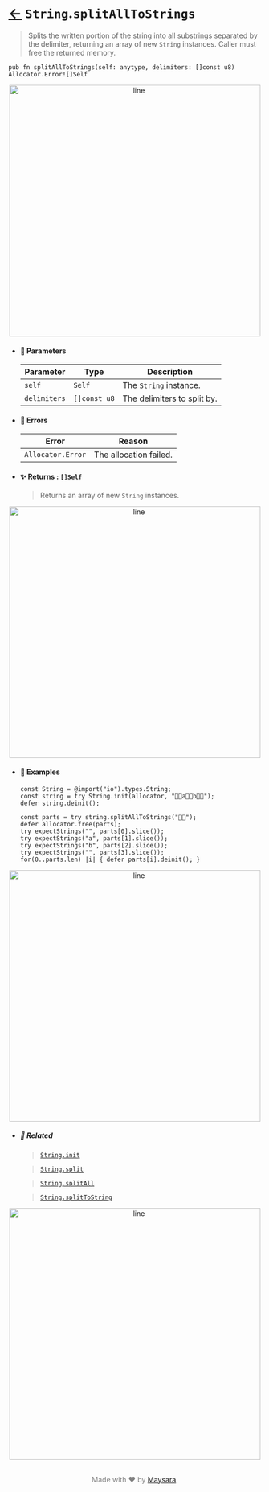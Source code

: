 # [←](../String.md) `String`.`splitAllToStrings`

>  Splits the written portion of the string into all substrings separated by the delimiter, returning an array of new `String` instances. Caller must free the returned memory.

```zig
pub fn splitAllToStrings(self: anytype, delimiters: []const u8) Allocator.Error![]Self
```


<div align="center">
<img src="https://raw.githubusercontent.com/maysara-elshewehy/io-bench/refs/heads/main/dist/img/md/line.png" alt="line" style="width:500px;"/>
</div>

- #### 🧩 Parameters

    | Parameter    | Type         | Description                 |
    | ------------ | ------------ | --------------------------- |
    | `self`       | `Self`       | The `String` instance.     |
    | `delimiters` | `[]const u8` | The delimiters to split by. |

- #### 🚫 Errors

    | Error            | Reason                 |
    | ---------------- | ---------------------- |
    | `Allocator.Error` | The allocation failed. |

- #### ✨ Returns : `[]Self`

    > Returns an array of new `String` instances.

<div align="center">
<img src="https://raw.githubusercontent.com/maysara-elshewehy/io-bench/refs/heads/main/dist/img/md/line.png" alt="line" style="width:500px;"/>
</div>

- #### 🧪 Examples

    ```zig
    const String = @import("io").types.String;
    const string = try String.init(allocator, "👨‍🏭a👨‍🏭b👨‍🏭");
    defer string.deinit();
    ```

    ```zig
    const parts = try string.splitAllToStrings("👨‍🏭");
    defer allocator.free(parts);
    try expectStrings("", parts[0].slice());
    try expectStrings("a", parts[1].slice());
    try expectStrings("b", parts[2].slice());
    try expectStrings("", parts[3].slice());
    for(0..parts.len) |i| { defer parts[i].deinit(); }
    ```

<div align="center">
<img src="https://raw.githubusercontent.com/maysara-elshewehy/io-bench/refs/heads/main/dist/img/md/line.png" alt="line" style="width:500px;"/>
</div>

- ##### 🔗 Related

  > [`String.init`](./init.md)

  > [`String.split`](./splitAll.md)

  > [`String.splitAll`](./splitAll.md)

  > [`String.splitToString`](./splitToString.md)

<div align="center">
<img src="https://raw.githubusercontent.com/maysara-elshewehy/io-bench/refs/heads/main/dist/img/md/line.png" alt="line" style="width:500px;"/>
</div>

<p align="center" style="color:grey;"><br />Made with ❤️ by <a href="http://github.com/maysara-elshewehy" target="blank">Maysara</a>.</p>